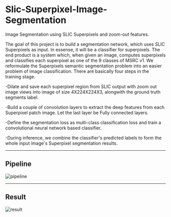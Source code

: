 # Slic-Superpixel-Image-Segmentation
Image Segmentation using SLIC Superpixels and zoom-out features.

The goal of this project is to build a segmentation network, which uses SLIC Superpixels as input. In essense, it will be a classifier for superpixels. The end product is a system which, when given an image, computes superpixels and classifies each superpixel as one of the 9 classes of MSRC v1.
We reformulate the Superpixels semantic segmentation problem into an easier problem of image classification. There are basically four steps in the training stage.

-Dilate and save each superpixel region from SLIC output with zoom out image views into image of size 4X224X224X3, alongwith the ground truth segments label.

-Build a couple of convolution layers to extract the deep features from each Superpixel patch image. Let the last layer be Fully connected layers.

-Define the segmentation loss as multi-class classification loss and train a convolutional neural network based classifier.

-During inference, we combine the classifier's predicted labels to form the whole input image's Superpixel segmentation results.

---

## Pipeline

![pipeline](git_images/algo.PNG)

---

## Result

![result](git_images/res.PNG)
